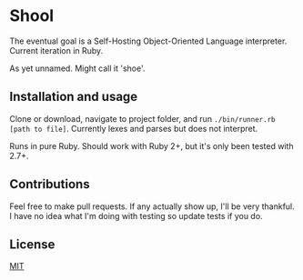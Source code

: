 # Shool
The eventual goal is a Self-Hosting Object-Oriented Language interpreter. Current iteration in Ruby.

As yet unnamed. Might call it 'shoe'. 

## Installation and usage
Clone or download, navigate to project folder, and run `./bin/runner.rb [path to file]`. Currently lexes and parses but does not interpret.

Runs in pure Ruby. Should work with Ruby 2+, but it's only been tested with 2.7+.

## Contributions
Feel free to make pull requests. If any actually show up, I'll be very thankful. I have no idea what I'm doing with testing so update tests if you do.

## License
[MIT](https://choosealicense.com/licenses/mit/)